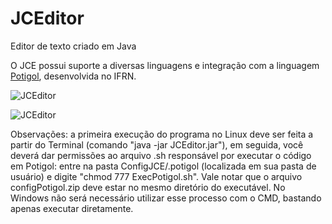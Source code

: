 # JCEditor
Editor de texto criado em Java

O JCE possui suporte a diversas linguagens e integração com a linguagem [Potigol](http://potigol.github.io/), desenvolvida no IFRN.

![JCEditor](http://i.imgur.com/GhcIJUV.png)

![JCEditor](http://i.imgur.com/0g51yd4.png)

Observações: a primeira execução do programa no Linux deve ser feita a partir do Terminal (comando "java -jar JCEditor.jar"), em seguida, você deverá dar permissões ao arquivo .sh responsável por executar o código em Potigol:
entre na pasta ConfigJCE/.potigol (localizada em sua pasta de usuário) e digite "chmod 777 ExecPotigol.sh". Vale notar que
o arquivo configPotigol.zip deve estar no mesmo diretório do executável. No Windows não será necessário utilizar esse processo com o CMD, bastando apenas executar diretamente.
